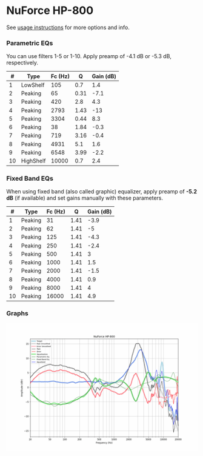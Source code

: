 # NuForce HP-800
See [usage instructions](https://github.com/jaakkopasanen/AutoEq#usage) for more options and info.

### Parametric EQs
You can use filters 1-5 or 1-10. Apply preamp of -4.1 dB or -5.3 dB, respectively.

|   # | Type      |   Fc (Hz) |    Q |   Gain (dB) |
|-----|-----------|-----------|------|-------------|
|   1 | LowShelf  |       105 | 0.7  |         1.4 |
|   2 | Peaking   |        65 | 0.31 |        -7.1 |
|   3 | Peaking   |       420 | 2.8  |         4.3 |
|   4 | Peaking   |      2793 | 1.43 |       -13   |
|   5 | Peaking   |      3304 | 0.44 |         8.3 |
|   6 | Peaking   |        38 | 1.84 |        -0.3 |
|   7 | Peaking   |       719 | 3.16 |        -0.4 |
|   8 | Peaking   |      4931 | 5.1  |         1.6 |
|   9 | Peaking   |      6548 | 3.99 |        -2.2 |
|  10 | HighShelf |     10000 | 0.7  |         2.4 |

### Fixed Band EQs
When using fixed band (also called graphic) equalizer, apply preamp of **-5.2 dB** (if available) and set gains manually with these parameters.

|   # | Type    |   Fc (Hz) |    Q |   Gain (dB) |
|-----|---------|-----------|------|-------------|
|   1 | Peaking |        31 | 1.41 |        -3.9 |
|   2 | Peaking |        62 | 1.41 |        -5   |
|   3 | Peaking |       125 | 1.41 |        -4.3 |
|   4 | Peaking |       250 | 1.41 |        -2.4 |
|   5 | Peaking |       500 | 1.41 |         3   |
|   6 | Peaking |      1000 | 1.41 |         1.5 |
|   7 | Peaking |      2000 | 1.41 |        -1.5 |
|   8 | Peaking |      4000 | 1.41 |         0.9 |
|   9 | Peaking |      8000 | 1.41 |         4   |
|  10 | Peaking |     16000 | 1.41 |         4.9 |

### Graphs
![](./NuForce%20HP-800.png)
